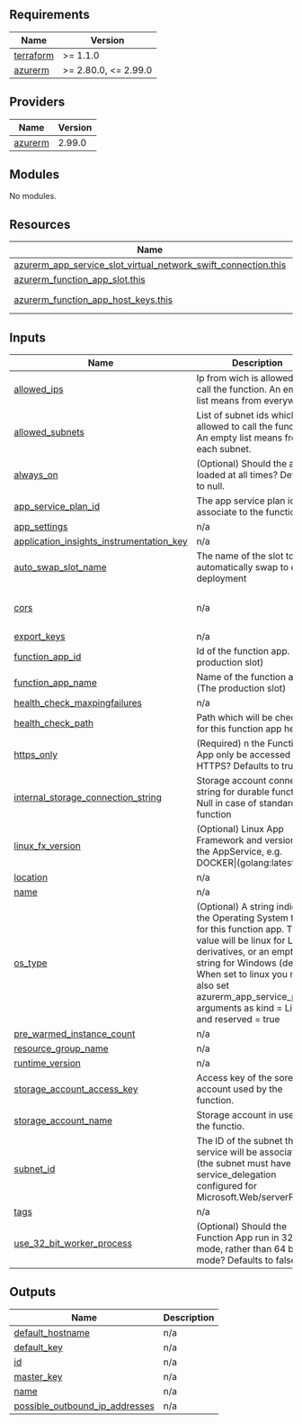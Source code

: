 <!-- markdownlint-disable -->
<!-- BEGINNING OF PRE-COMMIT-TERRAFORM DOCS HOOK -->
## Requirements

| Name | Version |
|------|---------|
| <a name="requirement_terraform"></a> [terraform](#requirement\_terraform) | >= 1.1.0 |
| <a name="requirement_azurerm"></a> [azurerm](#requirement\_azurerm) | >= 2.80.0, <= 2.99.0 |

## Providers

| Name | Version |
|------|---------|
| <a name="provider_azurerm"></a> [azurerm](#provider\_azurerm) | 2.99.0 |

## Modules

No modules.

## Resources

| Name | Type |
|------|------|
| [azurerm_app_service_slot_virtual_network_swift_connection.this](https://registry.terraform.io/providers/hashicorp/azurerm/latest/docs/resources/app_service_slot_virtual_network_swift_connection) | resource |
| [azurerm_function_app_slot.this](https://registry.terraform.io/providers/hashicorp/azurerm/latest/docs/resources/function_app_slot) | resource |
| [azurerm_function_app_host_keys.this](https://registry.terraform.io/providers/hashicorp/azurerm/latest/docs/data-sources/function_app_host_keys) | data source |

## Inputs

| Name | Description | Type | Default | Required |
|------|-------------|------|---------|:--------:|
| <a name="input_allowed_ips"></a> [allowed\_ips](#input\_allowed\_ips) | Ip from wich is allowed to call the function. An empty list means from everywhere. | `list(string)` | `[]` | no |
| <a name="input_allowed_subnets"></a> [allowed\_subnets](#input\_allowed\_subnets) | List of subnet ids which are allowed to call the function. An empty list means from each subnet. | `list(string)` | `[]` | no |
| <a name="input_always_on"></a> [always\_on](#input\_always\_on) | (Optional) Should the app be loaded at all times? Defaults to null. | `bool` | `null` | no |
| <a name="input_app_service_plan_id"></a> [app\_service\_plan\_id](#input\_app\_service\_plan\_id) | The app service plan id to associate to the function. | `string` | `null` | no |
| <a name="input_app_settings"></a> [app\_settings](#input\_app\_settings) | n/a | `map(any)` | `{}` | no |
| <a name="input_application_insights_instrumentation_key"></a> [application\_insights\_instrumentation\_key](#input\_application\_insights\_instrumentation\_key) | n/a | `string` | n/a | yes |
| <a name="input_auto_swap_slot_name"></a> [auto\_swap\_slot\_name](#input\_auto\_swap\_slot\_name) | The name of the slot to automatically swap to during deployment | `string` | `null` | no |
| <a name="input_cors"></a> [cors](#input\_cors) | n/a | <pre>object({<br>    allowed_origins = list(string)<br>  })</pre> | `null` | no |
| <a name="input_export_keys"></a> [export\_keys](#input\_export\_keys) | n/a | `bool` | `false` | no |
| <a name="input_function_app_id"></a> [function\_app\_id](#input\_function\_app\_id) | Id of the function app. (The production slot) | `string` | n/a | yes |
| <a name="input_function_app_name"></a> [function\_app\_name](#input\_function\_app\_name) | Name of the function app. (The production slot) | `string` | n/a | yes |
| <a name="input_health_check_maxpingfailures"></a> [health\_check\_maxpingfailures](#input\_health\_check\_maxpingfailures) | n/a | `number` | `10` | no |
| <a name="input_health_check_path"></a> [health\_check\_path](#input\_health\_check\_path) | Path which will be checked for this function app health. | `string` | `null` | no |
| <a name="input_https_only"></a> [https\_only](#input\_https\_only) | (Required) n the Function App only be accessed via HTTPS? Defaults to true. | `bool` | `true` | no |
| <a name="input_internal_storage_connection_string"></a> [internal\_storage\_connection\_string](#input\_internal\_storage\_connection\_string) | Storage account connection string for durable functions. Null in case of standard function | `string` | `null` | no |
| <a name="input_linux_fx_version"></a> [linux\_fx\_version](#input\_linux\_fx\_version) | (Optional) Linux App Framework and version for the AppService, e.g. DOCKER\|(golang:latest). | `string` | `null` | no |
| <a name="input_location"></a> [location](#input\_location) | n/a | `string` | n/a | yes |
| <a name="input_name"></a> [name](#input\_name) | n/a | `string` | n/a | yes |
| <a name="input_os_type"></a> [os\_type](#input\_os\_type) | (Optional) A string indicating the Operating System type for this function app. This value will be linux for Linux derivatives, or an empty string for Windows (default). When set to linux you must also set azurerm\_app\_service\_plan arguments as kind = Linux and reserved = true | `string` | `null` | no |
| <a name="input_pre_warmed_instance_count"></a> [pre\_warmed\_instance\_count](#input\_pre\_warmed\_instance\_count) | n/a | `number` | `1` | no |
| <a name="input_resource_group_name"></a> [resource\_group\_name](#input\_resource\_group\_name) | n/a | `string` | n/a | yes |
| <a name="input_runtime_version"></a> [runtime\_version](#input\_runtime\_version) | n/a | `string` | `"~3"` | no |
| <a name="input_storage_account_access_key"></a> [storage\_account\_access\_key](#input\_storage\_account\_access\_key) | Access key of the sorege account used by the function. | `string` | `null` | no |
| <a name="input_storage_account_name"></a> [storage\_account\_name](#input\_storage\_account\_name) | Storage account in use by the functio. | `string` | n/a | yes |
| <a name="input_subnet_id"></a> [subnet\_id](#input\_subnet\_id) | The ID of the subnet the app service will be associated to (the subnet must have a service\_delegation configured for Microsoft.Web/serverFarms) | `string` | n/a | yes |
| <a name="input_tags"></a> [tags](#input\_tags) | n/a | `map(any)` | n/a | yes |
| <a name="input_use_32_bit_worker_process"></a> [use\_32\_bit\_worker\_process](#input\_use\_32\_bit\_worker\_process) | (Optional) Should the Function App run in 32 bit mode, rather than 64 bit mode? Defaults to false. | `bool` | `false` | no |

## Outputs

| Name | Description |
|------|-------------|
| <a name="output_default_hostname"></a> [default\_hostname](#output\_default\_hostname) | n/a |
| <a name="output_default_key"></a> [default\_key](#output\_default\_key) | n/a |
| <a name="output_id"></a> [id](#output\_id) | n/a |
| <a name="output_master_key"></a> [master\_key](#output\_master\_key) | n/a |
| <a name="output_name"></a> [name](#output\_name) | n/a |
| <a name="output_possible_outbound_ip_addresses"></a> [possible\_outbound\_ip\_addresses](#output\_possible\_outbound\_ip\_addresses) | n/a |
<!-- END OF PRE-COMMIT-TERRAFORM DOCS HOOK -->
